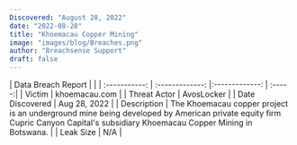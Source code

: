 ```yaml
---
Discovered: "August 28, 2022"
date: "2022-08-28"
title: "Khoemacau Copper Mining"
image: "images/blog/Breaches.png"
author: "Breachsense Support"
draft: false
---
```


| Data Breach Report           |              | 
| :-----------: | :-------------:     |:-------------:    | :-----:|
| Victim      | khoemacau.com      | 
| Threat Actor      | AvosLocker      | 
| Date Discovered      | Aug 28, 2022      | 
| Description      | The Khoemacau copper project is an underground mine being developed by American private equity firm Cupric Canyon Capital's subsidiary Khoemacau Copper Mining in Botswana.      | 
| Leak Size      | N/A      | 

